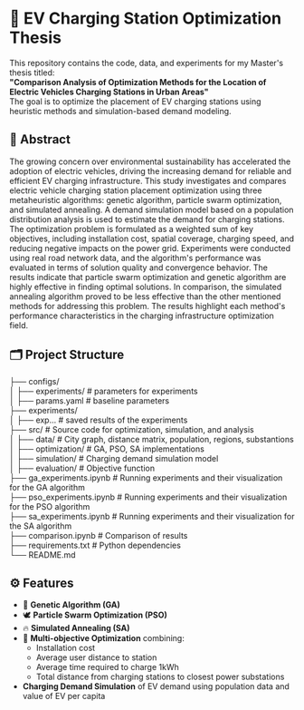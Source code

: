 # 🚗 EV Charging Station Optimization Thesis

This repository contains the code, data, and experiments for my Master's thesis titled:  
**"Comparison Analysis of Optimization Methods for the Location of Electric Vehicles Charging Stations in Urban Areas"**  
The goal is to optimize the placement of EV charging stations using heuristic methods and simulation-based demand modeling.

## 📘 Abstract

The growing concern over environmental sustainability has accelerated the adoption of electric vehicles, driving the increasing demand for reliable and efficient EV charging infrastructure. This study investigates and compares electric vehicle charging station placement optimization using three metaheuristic algorithms: genetic algorithm, particle swarm optimization, and simulated annealing. A demand simulation model based on a population distribution analysis is used to estimate the demand for charging stations. The optimization problem is formulated as a weighted sum of key objectives, including installation cost, spatial coverage, charging speed, and reducing negative impacts on the power grid. Experiments were conducted using real road network data, and the algorithm's performance was evaluated in terms of solution quality and convergence behavior. The results indicate that particle swarm optimization and genetic algorithm are highly effective in finding optimal solutions. In comparison, the simulated annealing algorithm proved to be less effective than the other mentioned methods for addressing this problem. The results highlight each method's performance characteristics in the charging infrastructure optimization field.
## 🗂️ Project Structure
├── configs/ \
│ ├── experiments/     # parameters for experiments\
│ ├── params.yaml      # baseline parameters\
├── experiments/\
│ ├── exp...       # saved results of the experiments\
├── src/      # Source code for optimization, simulation, and analysis \
│ ├── data/      # City graph, distance matrix, population, regions, substantions\
│ ├── optimization/     # GA, PSO, SA implementations \
│ ├── simulation/       # Charging demand simulation model\
│ ├── evaluation/        # Objective function\
├── ga_experiments.ipynb       # Running experiments and their visualization for the GA algorithm\
├── pso_experiments.ipynb      # Running experiments and their visualization for the PSO algorithm\
├── sa_experiments.ipynb       # Running experiments and their visualization for the SA algorithm\
├── comparison.ipynb       # Comparison of results\
├── requirements.txt     # Python dependencies \
└── README.md

## ⚙️ Features

- 🧬 **Genetic Algorithm (GA)**
- 🕊️ **Particle Swarm Optimization (PSO)**
- 🔥 **Simulated Annealing (SA)**
- 📍 **Multi-objective Optimization** combining:
  - Installation cost
  - Average user distance to station
  - Average time required to charge 1kWh
  - Total distance from charging stations to closest power substations
- **Charging Demand Simulation** of EV demand using population data and value of EV per capita
